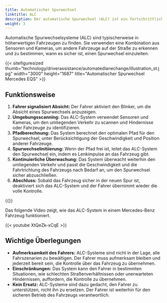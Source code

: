 ```yaml
---
title: Automatischer Spurwechsel
linktitle: ALC
description: Der automatische Spurwechsel (ALC) ist ein fortschrittliches Fahrerassistenzsystem (ADAS), das es einem Fahrzeug ermöglicht, autonom die Spur zu wechseln, ohne dass der Fahrer lenken oder manuell eingreifen muss.
weight: 3
---
```

<!-- markdownlint-disable MD033 -->

Automatische Spurwechselsysteme (ALC) sind typischerweise in höherwertigen Fahrzeugen zu finden. Sie verwenden eine Kombination aus Sensoren und Kameras, um andere Fahrzeuge auf der Straße zu erkennen und zu bestimmen, wann es sicher ist, einen Spurwechsel einzuleiten.

{{< sitefiguresized thumb="technology/driverassistance/automatedlanechange/illustration_st.jpg" width="3000" height="1687" title="Automatischer Spurwechsel Mercedes EQS" >}}

## Funktionsweise

1. **Fahrer signalisiert Absicht:** Der Fahrer aktiviert den Blinker, um die Absicht eines Spurwechsels anzuzeigen.
2. **Umgebungsscanning:** Das ALC-System verwendet Sensoren und Kameras, um den umliegenden Verkehr zu scannen und Hindernisse oder Fahrzeuge zu identifizieren.
3. **Pfadberechnung:** Das System berechnet den optimalen Pfad für den Spurwechsel, unter Berücksichtigung der Geschwindigkeit und Position anderer Fahrzeuge.
4. **Spurwechselinitiierung:** Wenn der Pfad frei ist, leitet das ALC-System den Spurwechsel ein, indem es Lenkimpulse an das Fahrzeug gibt.
5. **Kontinuierliche Überwachung:** Das System überwacht weiterhin den umliegenden Verkehr und passt die Geschwindigkeit und die Fahrtrichtung des Fahrzeugs nach Bedarf an, um den Spurwechsel sicher abzuschließen.
6. **Abschluss:** Sobald das Fahrzeug sicher in der neuen Spur ist, deaktiviert sich das ALC-System und der Fahrer übernimmt wieder die volle Kontrolle.

{{<evkxdisplayaddarticle />}}

Das folgende Video zeigt, wie das ALC-System in einem Mercedes-Benz Fahrzeug funktioniert.

{{< youtube XtQeZk-xCqE >}}

## Wichtige Überlegungen

- **Aufmerksamkeit des Fahrers:** ALC-Systeme sind nicht in der Lage, alle Fahrszenarien zu bewältigen. Der Fahrer muss aufmerksam bleiben und jederzeit bereit sein, die Kontrolle über das Fahrzeug zu übernehmen.
- **Einschränkungen:** Das System kann den Fahrer in bestimmten Situationen, wie schlechten Straßenverhältnissen oder unerwarteten Hindernissen, auffordern, die Kontrolle zu übernehmen.
- **Kein Ersatz:** ALC-Systeme sind dazu gedacht, den Fahrer zu unterstützen, nicht ihn zu ersetzen. Der Fahrer ist weiterhin für den sicheren Betrieb des Fahrzeugs verantwortlich.
